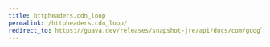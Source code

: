 ```yaml
---
title: httpheaders.cdn_loop
permalink: /httpheaders.cdn_loop/
redirect_to: https://guava.dev/releases/snapshot-jre/api/docs/com/google/common/net/HttpHeaders.html#CDN_LOOP
---
```

